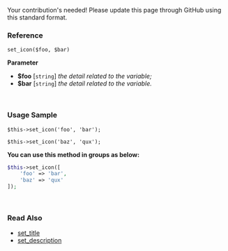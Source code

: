 Your contribution's needed!
Please update this page through GitHub using this standard format.

### Reference
`set_icon($foo, $bar)`

**Parameter**
* **$foo** [`string`] *the detail related to the variable;*
* **$bar** [`string`] *the detail related to the variable.*

&nbsp;

### Usage Sample
`$this->set_icon('foo', 'bar');`

`$this->set_icon('baz', 'qux');`

**You can use this method in groups as below:**
```php
$this->set_icon([
    'foo' => 'bar',
    'baz' => 'qux'
]);
```

&nbsp;

### Read Also
* [set_title](./set_title)
* [set_description](./set_description)
